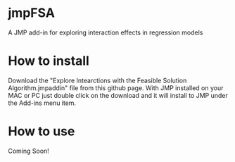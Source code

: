 # jmpFSA
A JMP add-in for exploring interaction effects in regression models

# How to install
Download the "Explore Intearctions with the Feasible Solution Algorithm.jmpaddin" file from this github page. With JMP installed on your MAC or PC just double click on the download and it will install to JMP under the Add-ins menu item.

# How to use
Coming Soon!
